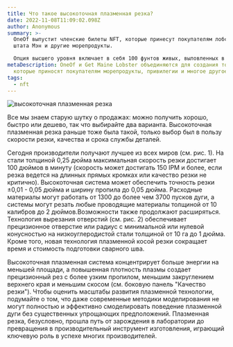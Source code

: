 ```yaml
---
title: Что такое высокоточная плазменная резка?
date: 2022-11-08T11:09:02.098Z
author: Anonymous
summary: >-
  OneOf выпустит членские билеты NFT, которые принесут покупателям лобстеров из
  штата Мэн и другие морепродукты.

  Опция высшего уровня включает в себя 100 фунтов живых, выловленных в дикой природе омаров, распределенных по 12 ежемесячным поставкам.
metaDescription: OneOf и Get Maine Lobster объединяются для создания токенов,
  которые приносят покупателям морепродукты, привилегии и многое другое.
tags:
  - nft
---
```

![высокоточная плазменная резка ](https://cdn.thefabricator.com/a/what-is-high-precision-plasma-cutting-exactly--1525200415.webp?size=1000x "Рис. 1. Сегодняшняя высокоточная плазменная резка означает более быструю резку, высококачественные кромки и долговечные расходные материалы по сравнению с технологией точной плазменной резки первого поколения, появившейся в 1990-х годах в США")

Все мы знаем старую шутку о продажах: можно получить хорошо, быстро или дешево, так что выбирайте два варианта. Высокоточная плазменная резка раньше тоже была такой, только выбор был в пользу скорости резки, качества и срока службы деталей.

Сегодня производители получают лучшее из всех миров (см. рис. 1). На стали толщиной 0,25 дюйма максимальная скорость резки достигает 100 дюймов в минуту (скорость может достигать 150 IPM и более, если резка ведется на длинных прямых кромках или качество резки не критично). Высокоточная система может обеспечить точность резки ±0,01 - 0,05 дюйма и ширину пропила до 0,05 дюйма. Расходные материалы могут работать от 1300 до более чем 3700 пусков дуги, а системы могут резать любые проводящие материалы толщиной от 10 калибров до 2 дюймов.Возможности также продолжают расширяться. Технология вырезания отверстий (см. рис. 2) обеспечивает прецизионное отверстие или радиус с минимальной или нулевой конусностью на низкоуглеродистой стали толщиной от 10 га до 1 дюйма. Кроме того, новая технология плазменной косой резки сокращает время и стоимость подготовки сварного шва.

Высокоточная плазменная система концентрирует больше энергии на меньшей площади, а повышенная плотность плазмы создает прецизионный рез с более узким пропилом, меньшим закруглением верхнего края и меньшим скосом (см. боковую панель "Качество резки"). Чтобы оценить масштабы развития плазменной технологии, подумайте о том, что даже современные методики моделирования не могут полностью и эффективно смоделировать поведение плазменной дуги без существенных упрощающих предположений. Плазменная резка, безусловно, прошла путь от зарождения в лаборатории до превращения в производительный инструмент изготовления, играющий ключевую роль в успехе многих производителей.